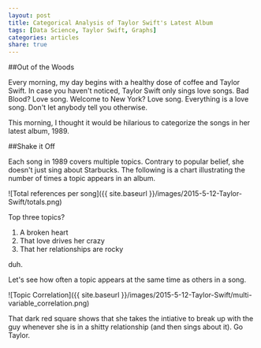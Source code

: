 ```yaml
---
layout: post
title: Categorical Analysis of Taylor Swift's Latest Album
tags: [Data Science, Taylor Swift, Graphs]
categories: articles
share: true
---
```

##Out of the Woods

Every morning, my day begins with a healthy dose of coffee and Taylor Swift. In case you haven't noticed, Taylor Swift only sings love songs. Bad Blood? Love song. Welcome to New York? Love song. Everything is a love song. Don't let anybody tell you otherwise.

This morning, I thought it would be hilarious to categorize the songs in her latest album, 1989.

##Shake it Off

Each song in 1989 covers multiple topics. Contrary to popular belief, she doesn't just sing about Starbucks. The following is a chart illustrating the number of times a topic appears in an album.

![Total references per song]({{ site.baseurl }}/images/2015-5-12-Taylor-Swift/totals.png)

Top three topics?

1. A broken heart
2. That love drives her crazy
3. That her relationships are rocky

duh.

Let's see how often a topic appears at the same time as others in a song.

![Topic Correlation]({{ site.baseurl }}/images/2015-5-12-Taylor-Swift/multi-variable_correlation.png)

That dark red square shows that she takes the intiative to break up with the guy whenever she is in a shitty relationship (and then sings about it). Go Taylor.
